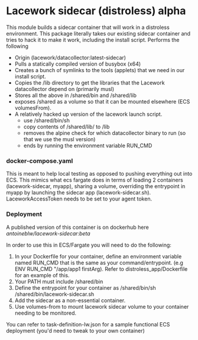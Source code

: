 # Lacework sidecar (distroless) alpha
This module builds a sidecar container that will work in a distroless environment. This package
literally takes our existing sidecar container and tries to hack it to make it work, including the
install script.
Performs the following
- Origin (lacework/datacollector:latest-sidecar)
- Pulls a statically compiled version of busybox (x64)
- Creates a bunch of symlinks to the tools (applets) that we need in our install script.
- Copies the /lib directory to get the libraries that the Lacework datacollector depend on (primarily musl)
- Stores all the above in /shared/bin and /shared/lib
- exposes /shared as a volume so that it can be mounted elsewhere (ECS volumesFrom).
- A relatively hacked up version of the lacework launch script.
  - use /shared/bin/sh
  - copy contents of /shared/lib/ to /lib
  - removes the alpine check for which datacollector binary to run (so that we use the musl version)
  - ends by running the environment variable RUN_CMD

### docker-compose.yaml
This is meant to help local testing as opposed to pushing everything out into ECS. This mimics what
ecs fargate does in terms of loading 2 containers (lacework-sidecar, myapp), sharing a volume, 
overriding the entrypoint in myapp by launching the sidecar app (lacework-sidecar.sh). LaceworkAccessToken
needs to be set to your agent token.


### Deployment
A published version of this container is on dockerhub here *antoineblw/lacework-sidecar:beta*

In order to use this in ECS/Fargate you will need to do the following:
1. In your Dockerfile for your container, define an environment variable named RUN_CMD that is the same 
   as your command/entrypoint. (e.g ENV RUN_CMD "/app/app1 firstArg). Refer to distroless_app/Dockerfile for
   an example of this.
2. Your PATH must include /shared/bin
3. Define the entrypoint for your container as /shared/bin/sh /shared/bin/lacework-sidecar.sh
4. Add the sidecar as a non-essential container.
5. Use volumes-from to mount lacework sidecar volume to your container needing to be monitored.

You can refer to task-definition-lw.json for a sample functional ECS deployment (you'd need to tweak to
your own container) 
